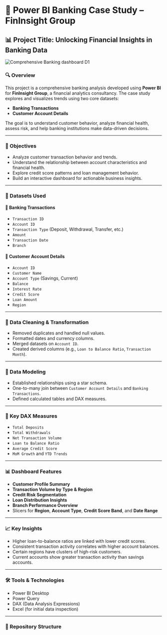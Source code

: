 # 💼 Power BI Banking Case Study – FinInsight Group

## 📊 Project Title: Unlocking Financial Insights in Banking Data
![Comprehensive Banking dashboard D1](https://github.com/user-attachments/assets/fcb0c210-3891-42da-8be5-6d4f3392ae46)



### 🔍 Overview
This project is a comprehensive banking analysis developed using **Power BI** for **FinInsight Group**, a financial analytics consultancy. The case study explores and visualizes trends using two core datasets:

- **Banking Transactions**
- **Customer Account Details**

The goal is to understand customer behavior, analyze financial health, assess risk, and help banking institutions make data-driven decisions.

---

### 🎯 Objectives

- Analyze customer transaction behavior and trends.
- Understand the relationship between account characteristics and financial health.
- Explore credit score patterns and loan management behavior.
- Build an interactive dashboard for actionable business insights.

---

### 🧾 Datasets Used

#### 📁 Banking Transactions
- `Transaction ID`
- `Account ID`
- `Transaction Type` (Deposit, Withdrawal, Transfer, etc.)
- `Amount`
- `Transaction Date`
- `Branch`

#### 📁 Customer Account Details
- `Account ID`
- `Customer Name`
- `Account Type` (Savings, Current)
- `Balance`
- `Interest Rate`
- `Credit Score`
- `Loan Amount`
- `Region`

---

### 🧹 Data Cleaning & Transformation

- Removed duplicates and handled null values.
- Formatted dates and currency columns.
- Merged datasets on `Account ID`.
- Created derived columns (e.g., `Loan to Balance Ratio`, `Transaction Month`).

---

### 🧱 Data Modeling

- Established relationships using a star schema.
- One-to-many join between `Customer Account Details` and `Banking Transactions`.
- Defined calculated tables and DAX measures.

---

### 📐 Key DAX Measures

- `Total Deposits`
- `Total Withdrawals`
- `Net Transaction Volume`
- `Loan to Balance Ratio`
- `Average Credit Score`
- `MoM Growth` and `YTD Trends`

---

### 📊 Dashboard Features

- **Customer Profile Summary**
- **Transaction Volume by Type & Region**
- **Credit Risk Segmentation**
- **Loan Distribution Insights**
- **Branch Performance Overview**
- Slicers for **Region**, **Account Type**, **Credit Score Band**, and **Date Range**

---

### 📈 Key Insights

- Higher loan-to-balance ratios are linked with lower credit scores.
- Consistent transaction activity correlates with higher account balances.
- Certain regions have clusters of high-risk customers.
- Current accounts show greater transaction activity than savings accounts.

---

### 🛠️ Tools & Technologies

- Power BI Desktop
- Power Query
- DAX (Data Analysis Expressions)
- Excel (for initial data inspection)

---

### 📁 Repository Structure


